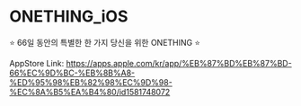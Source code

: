 # ONETHING_iOS
⭐️ 66일 동안의 특별한 한 가지 당신을 위한 ONETHING ⭐️

AppStore Link: https://apps.apple.com/kr/app/%EB%87%BD%EB%87%BD-66%EC%9D%BC-%EB%8B%A8-%ED%95%98%EB%82%98%EC%9D%98-%EC%8A%B5%EA%B4%80/id1581748072
